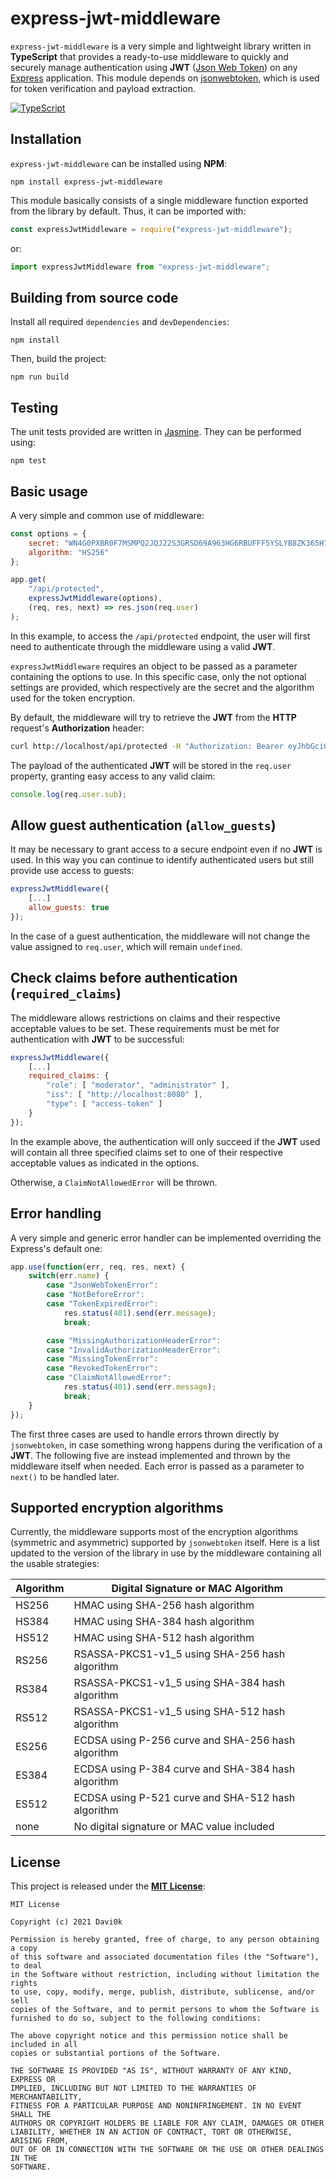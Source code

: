 # express-jwt-middleware

`express-jwt-middleware` is a very simple and lightweight library written in **TypeScript** that provides a ready-to-use middleware to quickly and securely manage authentication using **JWT** ([Json Web Token](https://jwt.io/)) on any [Express](https://expressjs.com/it/) application. This module depends on [jsonwebtoken](https://github.com/auth0/node-jsonwebtoken), which is used for token verification and payload extraction. 

[![TypeScript](https://badges.frapsoft.com/typescript/code/typescript-125x28.png?v=101)](https://www.typescriptlang.org/)

## Installation

`express-jwt-middleware` can be installed using **NPM**:

```shell
npm install express-jwt-middleware
```

This module basically consists of a single middleware function exported from the library by default. Thus, it can be imported with:

```javascript
const expressJwtMiddleware = require("express-jwt-middleware");
```

or:

```typescript
import expressJwtMiddleware from "express-jwt-middleware";
```

## Building from source code

Install all required `dependencies` and `devDependencies`:

```shell
npm install
```

Then, build the project:

```shell
npm run build
```

## Testing

The unit tests provided are written in [Jasmine](https://jasmine.github.io/). They can be performed using:

```shell
npm test
```

## Basic usage

A very simple and common use of middleware:

```javascript
const options = { 
    secret: "WN4G0PXBR0F7MSMPQ2JQJ22S3GRSD69A963HG6RBUFFF5YSLYB8ZK365H7MXGI8E", 
    algorithm: "HS256" 
};

app.get(
    "/api/protected",
    expressJwtMiddleware(options),
    (req, res, next) => res.json(req.user)
);
```

In this example, to access the `/api/protected` endpoint, the user will first need to authenticate through the middleware using a valid **JWT**. 

`expressJwtMiddleware` requires an object to be passed as a parameter containing the options to use. In this specific case, only the not optional settings are provided, which respectively are the secret and the algorithm used for the token encryption.

By default, the middleware will try to retrieve the **JWT** from the **HTTP** request's **Authorization** header:

```bash
curl http://localhost/api/protected -H "Authorization: Bearer eyJhbGciOiJIUzI1NiIsInR5cCI6IkpXVCJ9.eyJpYXQiOjE2MzM5NzAzNDh9.DvIzqlKXMQQjmB5zPlKLgs83VeHo6nR-ISIO2wYyGV0"
```

The payload of the authenticated **JWT** will be stored in the `req.user` property, granting easy access to any valid claim:

```javascript
console.log(req.user.sub);
```

## Allow guest authentication (`allow_guests`)

It may be necessary to grant access to a secure endpoint even if no **JWT** is used. In this way you can continue to identify authenticated users but still provide use access to guests:

```javascript
expressJwtMiddleware({ 
    [...]
    allow_guests: true 
});
```

In the case of a guest authentication, the middleware will not change the value assigned to `req.user`, which will remain `undefined`.

## Check claims before authentication (`required_claims`)

The middleware allows restrictions on claims and their respective acceptable values to be set. These requirements must be met for authentication with **JWT** to be successful:

```javascript
expressJwtMiddleware({ 
    [...]
    required_claims: {
        "role": [ "moderator", "administrator" ],
        "iss": [ "http://localhost:8080" ],
        "type": [ "access-token" ]
    } 
});
```

In the example above, the authentication will only succeed if the **JWT** used will contain all three specified claims set to one of their respective acceptable values as indicated in the options. 

Otherwise, a `ClaimNotAllowedError` will be thrown.

## Error handling

A very simple and generic error handler can be implemented overriding the Express's default one:

```javascript
app.use(function(err, req, res, next) {
    switch(err.name) {
        case "JsonWebTokenError":
        case "NotBeforeError":
        case "TokenExpiredError":
            res.status(401).send(err.message);
            break;

        case "MissingAuthorizationHeaderError":
        case "InvalidAuthorizationHeaderError":
        case "MissingTokenError":
        case "RevokedTokenError":
        case "ClaimNotAllowedError":
            res.status(401).send(err.message);
            break;
    }
});
```
The first three cases are used to handle errors thrown directly by `jsonwebtoken`, in case something wrong happens during the verification of a **JWT**. The following five are instead implemented and thrown by the middleware itself when needed. Each error is passed as a parameter to `next()` to be handled later.

## Supported encryption algorithms

Currently, the middleware supports most of the encryption algorithms (symmetric and asymmetric) supported by `jsonwebtoken` itself. Here is a list updated to the version of the library in use by the middleware containing all the usable strategies:

Algorithm | Digital Signature or MAC Algorithm
----------------|----------------------------
HS256 | HMAC using SHA-256 hash algorithm
HS384 | HMAC using SHA-384 hash algorithm
HS512 | HMAC using SHA-512 hash algorithm
RS256 | RSASSA-PKCS1-v1_5 using SHA-256 hash algorithm
RS384 | RSASSA-PKCS1-v1_5 using SHA-384 hash algorithm
RS512 | RSASSA-PKCS1-v1_5 using SHA-512 hash algorithm
ES256 | ECDSA using P-256 curve and SHA-256 hash algorithm
ES384 | ECDSA using P-384 curve and SHA-384 hash algorithm
ES512 | ECDSA using P-521 curve and SHA-512 hash algorithm
none | No digital signature or MAC value included

## License 

This project is released under the [**MIT License**](https://opensource.org/licenses/MIT):

```
MIT License

Copyright (c) 2021 Davi0k

Permission is hereby granted, free of charge, to any person obtaining a copy
of this software and associated documentation files (the "Software"), to deal
in the Software without restriction, including without limitation the rights
to use, copy, modify, merge, publish, distribute, sublicense, and/or sell
copies of the Software, and to permit persons to whom the Software is
furnished to do so, subject to the following conditions:

The above copyright notice and this permission notice shall be included in all
copies or substantial portions of the Software.

THE SOFTWARE IS PROVIDED "AS IS", WITHOUT WARRANTY OF ANY KIND, EXPRESS OR
IMPLIED, INCLUDING BUT NOT LIMITED TO THE WARRANTIES OF MERCHANTABILITY,
FITNESS FOR A PARTICULAR PURPOSE AND NONINFRINGEMENT. IN NO EVENT SHALL THE
AUTHORS OR COPYRIGHT HOLDERS BE LIABLE FOR ANY CLAIM, DAMAGES OR OTHER
LIABILITY, WHETHER IN AN ACTION OF CONTRACT, TORT OR OTHERWISE, ARISING FROM,
OUT OF OR IN CONNECTION WITH THE SOFTWARE OR THE USE OR OTHER DEALINGS IN THE
SOFTWARE.
```
